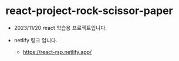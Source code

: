 # react-project-rock-scissor-paper
  
  - 2023/11/20 react 학습용 프로젝트입니다.

  - netlify 링크 입니다.
    - https://react-rsp.netlify.app/

